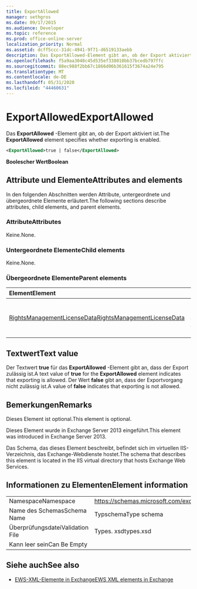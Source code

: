 ```yaml
---
title: ExportAllowed
manager: sethgros
ms.date: 09/17/2015
ms.audience: Developer
ms.topic: reference
ms.prod: office-online-server
localization_priority: Normal
ms.assetid: dcff5ccc-31dc-4941-9f71-d6519133aebb
description: Das ExportAllowed-Element gibt an, ob der Export aktiviert ist.
ms.openlocfilehash: f5a9aa3040c45d535ef338010bb37bcedb797ffc
ms.sourcegitcommit: 88ec988f2bb67c1866d06b361615f3674a24e795
ms.translationtype: MT
ms.contentlocale: de-DE
ms.lasthandoff: 05/31/2020
ms.locfileid: "44460631"
---
```

# <a name="exportallowed"></a><span data-ttu-id="6969b-103">ExportAllowed</span><span class="sxs-lookup"><span data-stu-id="6969b-103">ExportAllowed</span></span>

<span data-ttu-id="6969b-104">Das **ExportAllowed** -Element gibt an, ob der Export aktiviert ist.</span><span class="sxs-lookup"><span data-stu-id="6969b-104">The **ExportAllowed** element specifies whether exporting is enabled.</span></span> 
  
```XML
<ExportAllowed>true | false</ExportAllowed>
```

 <span data-ttu-id="6969b-105">**Boolescher Wert**</span><span class="sxs-lookup"><span data-stu-id="6969b-105">**Boolean**</span></span>
## <a name="attributes-and-elements"></a><span data-ttu-id="6969b-106">Attribute und Elemente</span><span class="sxs-lookup"><span data-stu-id="6969b-106">Attributes and elements</span></span>

<span data-ttu-id="6969b-107">In den folgenden Abschnitten werden Attribute, untergeordnete und übergeordnete Elemente erläutert.</span><span class="sxs-lookup"><span data-stu-id="6969b-107">The following sections describe attributes, child elements, and parent elements.</span></span>
  
### <a name="attributes"></a><span data-ttu-id="6969b-108">Attribute</span><span class="sxs-lookup"><span data-stu-id="6969b-108">Attributes</span></span>

<span data-ttu-id="6969b-109">Keine.</span><span class="sxs-lookup"><span data-stu-id="6969b-109">None.</span></span>
  
### <a name="child-elements"></a><span data-ttu-id="6969b-110">Untergeordnete Elemente</span><span class="sxs-lookup"><span data-stu-id="6969b-110">Child elements</span></span>

<span data-ttu-id="6969b-111">Keine.</span><span class="sxs-lookup"><span data-stu-id="6969b-111">None.</span></span>
  
### <a name="parent-elements"></a><span data-ttu-id="6969b-112">Übergeordnete Elemente</span><span class="sxs-lookup"><span data-stu-id="6969b-112">Parent elements</span></span>

|<span data-ttu-id="6969b-113">**Element**</span><span class="sxs-lookup"><span data-stu-id="6969b-113">**Element**</span></span>|<span data-ttu-id="6969b-114">**Beschreibung**</span><span class="sxs-lookup"><span data-stu-id="6969b-114">**Description**</span></span>|
|:-----|:-----|
|[<span data-ttu-id="6969b-115">RightsManagementLicenseData</span><span class="sxs-lookup"><span data-stu-id="6969b-115">RightsManagementLicenseData</span></span>](rightsmanagementlicensedata.md) <br/> |<span data-ttu-id="6969b-116">Gibt Informationen zur Rechteverwaltungslizenz an.</span><span class="sxs-lookup"><span data-stu-id="6969b-116">Specifies information about the rights management license.</span></span>  <br/> |
   
## <a name="text-value"></a><span data-ttu-id="6969b-117">Textwert</span><span class="sxs-lookup"><span data-stu-id="6969b-117">Text value</span></span>

<span data-ttu-id="6969b-118">Der Textwert **true** für das **ExportAllowed** -Element gibt an, dass der Export zulässig ist.</span><span class="sxs-lookup"><span data-stu-id="6969b-118">A text value of **true** for the **ExportAllowed** element indicates that exporting is allowed.</span></span> <span data-ttu-id="6969b-119">Der Wert **false** gibt an, dass der Exportvorgang nicht zulässig ist.</span><span class="sxs-lookup"><span data-stu-id="6969b-119">A value of **false** indicates that exporting is not allowed.</span></span> 
  
## <a name="remarks"></a><span data-ttu-id="6969b-120">Bemerkungen</span><span class="sxs-lookup"><span data-stu-id="6969b-120">Remarks</span></span>

<span data-ttu-id="6969b-121">Dieses Element ist optional.</span><span class="sxs-lookup"><span data-stu-id="6969b-121">This element is optional.</span></span>
  
<span data-ttu-id="6969b-122">Dieses Element wurde in Exchange Server 2013 eingeführt.</span><span class="sxs-lookup"><span data-stu-id="6969b-122">This element was introduced in Exchange Server 2013.</span></span>
  
<span data-ttu-id="6969b-123">Das Schema, das dieses Element beschreibt, befindet sich im virtuellen IIS-Verzeichnis, das Exchange-Webdienste hostet.</span><span class="sxs-lookup"><span data-stu-id="6969b-123">The schema that describes this element is located in the IIS virtual directory that hosts Exchange Web Services.</span></span>
  
## <a name="element-information"></a><span data-ttu-id="6969b-124">Informationen zu Elementen</span><span class="sxs-lookup"><span data-stu-id="6969b-124">Element information</span></span>

|||
|:-----|:-----|
|<span data-ttu-id="6969b-125">Namespace</span><span class="sxs-lookup"><span data-stu-id="6969b-125">Namespace</span></span>  <br/> |https://schemas.microsoft.com/exchange/services/2006/types  <br/> |
|<span data-ttu-id="6969b-126">Name des Schemas</span><span class="sxs-lookup"><span data-stu-id="6969b-126">Schema Name</span></span>  <br/> |<span data-ttu-id="6969b-127">Typschema</span><span class="sxs-lookup"><span data-stu-id="6969b-127">Type schema</span></span>  <br/> |
|<span data-ttu-id="6969b-128">Überprüfungsdatei</span><span class="sxs-lookup"><span data-stu-id="6969b-128">Validation File</span></span>  <br/> |<span data-ttu-id="6969b-129">Types. xsd</span><span class="sxs-lookup"><span data-stu-id="6969b-129">types.xsd</span></span>  <br/> |
|<span data-ttu-id="6969b-130">Kann leer sein</span><span class="sxs-lookup"><span data-stu-id="6969b-130">Can Be Empty</span></span>  <br/> ||
   
## <a name="see-also"></a><span data-ttu-id="6969b-131">Siehe auch</span><span class="sxs-lookup"><span data-stu-id="6969b-131">See also</span></span>



- [<span data-ttu-id="6969b-132">EWS-XML-Elemente in Exchange</span><span class="sxs-lookup"><span data-stu-id="6969b-132">EWS XML elements in Exchange</span></span>](ews-xml-elements-in-exchange.md)

